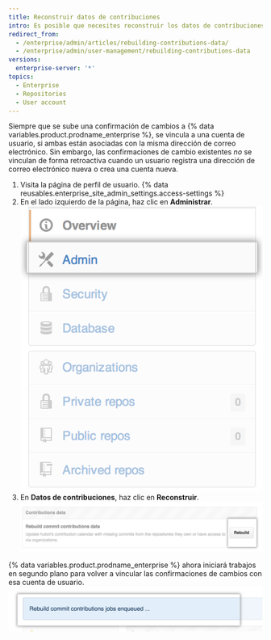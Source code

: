 ```yaml
---
title: Reconstruir datos de contribuciones
intro: Es posible que necesites reconstruir los datos de contribuciones para vincular las confirmaciones de cambios a una cuenta de usuario.
redirect_from:
  - /enterprise/admin/articles/rebuilding-contributions-data/
  - /enterprise/admin/user-management/rebuilding-contributions-data
versions:
  enterprise-server: '*'
topics:
  - Enterprise
  - Repositories
  - User account
---
```


Siempre que se sube una confirmación de cambios a {% data variables.product.prodname_enterprise %}, se vincula a una cuenta de usuario, si ambas están asociadas con la misma dirección de correo electrónico. Sin embargo, las confirmaciones de cambio existentes *no* se vinculan de forma retroactiva cuando un usuario registra una dirección de correo electrónico nueva o crea una cuenta nueva.

1. Visita la página de perfil de usuario.
{% data reusables.enterprise_site_admin_settings.access-settings %}
3. En el lado izquierdo de la página, haz clic en **Administrar**. ![Pestaña Administrar](/assets/images/enterprise/site-admin-settings/admin-tab.png)
4. En **Datos de contribuciones**, haz clic en **Reconstruir**. ![Botón Reconstruir](/assets/images/enterprise/site-admin-settings/rebuild-button.png)

{% data variables.product.prodname_enterprise %} ahora iniciará trabajos en segundo plano para volver a vincular las confirmaciones de cambios con esa cuenta de usuario.  ![Trabajos de reconstrucción en cola](/assets/images/enterprise/site-admin-settings/rebuild-jobs.png)

